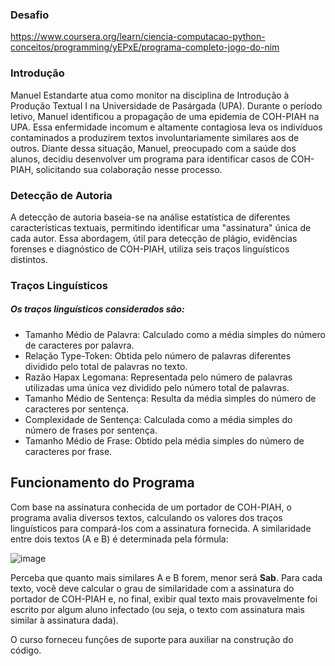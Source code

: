 ### **Desafio**
https://www.coursera.org/learn/ciencia-computacao-python-conceitos/programming/yEPxE/programa-completo-jogo-do-nim

### **Introdução**

Manuel Estandarte atua como monitor na disciplina de Introdução à Produção Textual I na Universidade de Pasárgada (UPA). Durante o período letivo, Manuel identificou a propagação de uma epidemia de COH-PIAH na UPA. Essa enfermidade incomum e altamente contagiosa leva os indivíduos contaminados a produzirem textos involuntariamente similares aos de outros. Diante dessa situação, Manuel, preocupado com a saúde dos alunos, decidiu desenvolver um programa para identificar casos de COH-PIAH, solicitando sua colaboração nesse processo.

### **Detecção de Autoria**

A detecção de autoria baseia-se na análise estatística de diferentes características textuais, permitindo identificar uma "assinatura" única de cada autor. Essa abordagem, útil para detecção de plágio, evidências forenses e diagnóstico de COH-PIAH, utiliza seis traços linguísticos distintos.

### **Traços Linguísticos**

##### Os traços linguísticos considerados são:

- Tamanho Médio de Palavra: Calculado como a média simples do número de caracteres por palavra.
- Relação Type-Token: Obtida pelo número de palavras diferentes dividido pelo total de palavras no texto.
- Razão Hapax Legomana: Representada pelo número de palavras utilizadas uma única vez dividido pelo número total de palavras.
- Tamanho Médio de Sentença: Resulta da média simples do número de caracteres por sentença.
- Complexidade de Sentença: Calculada como a média simples do número de frases por sentença.
- Tamanho Médio de Frase: Obtido pela média simples do número de caracteres por frase.

## **Funcionamento do Programa**

Com base na assinatura conhecida de um portador de COH-PIAH, o programa avalia diversos textos, calculando os valores dos traços linguísticos para compará-los com a assinatura fornecida. A similaridade entre dois textos (A e B) é determinada pela fórmula:

![image](https://github.com/MAGALHAESMARIA/COH_PIAH/assets/159083956/0b7afbb4-0b23-4c27-a460-30b6b169bd92)


Perceba que quanto mais similares A e B forem, menor será **Sab**. Para cada texto, você deve calcular o grau de similaridade com a assinatura do portador de COH-PIAH e, no final, exibir qual texto mais provavelmente foi escrito por algum aluno infectado (ou seja, o texto com assinatura mais similar à assinatura dada).

O curso forneceu funções de suporte para auxiliar na construção do código.
